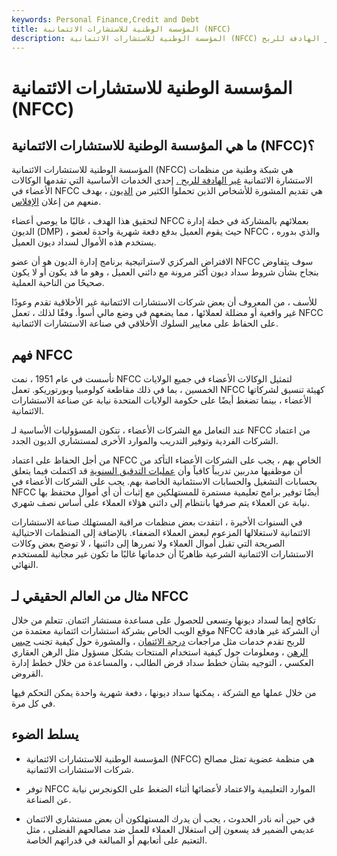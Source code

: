 ```yaml
---
keywords: Personal Finance,Credit and Debt
title: المؤسسة الوطنية للاستشارات الائتمانية (NFCC)
description: المؤسسة الوطنية للاستشارات الائتمانية (NFCC) هي شبكة وطنية من منظمات الاستشارة الائتمانية غير الهادفة للربح.
---
```


# المؤسسة الوطنية للاستشارات الائتمانية (NFCC)
## ما هي المؤسسة الوطنية للاستشارات الائتمانية (NFCC)؟

المؤسسة الوطنية للاستشارات الائتمانية (NFCC) هي شبكة وطنية من منظمات الاستشارة الائتمانية [غير الهادفة للربح .](/non-profitorganization) إحدى الخدمات الأساسية التي تقدمها الوكالات الأعضاء في NFCC هي تقديم المشورة للأشخاص الذين تحملوا الكثير من [الديون](/debt) ، بهدف منعهم من إعلان [الإفلاس](/bankruptcy).

لتحقيق هذا الهدف ، غالبًا ما يوصي أعضاء NFCC بعملائهم بالمشاركة في خطة إدارة الديون (DMP) ، حيث يقوم العميل بدفع دفعة شهرية واحدة لعضو NFCC ، والذي بدوره يستخدم هذه الأموال لسداد ديون العميل.

الافتراض المركزي لاستراتيجية برنامج إدارة الديون هو أن عضو NFCC سوف يتفاوض بنجاح بشأن شروط سداد ديون أكثر مرونة مع دائني العميل ، وهو ما قد يكون أو لا يكون صحيحًا من الناحية العملية.

للأسف ، من المعروف أن بعض شركات الاستشارات الائتمانية غير الأخلاقية تقدم وعودًا غير واقعية أو مضللة لعملائها ، مما يضعهم في وضع مالي أسوأ. وفقًا لذلك ، تعمل NFCC على الحفاظ على معايير السلوك الأخلاقي في صناعة الاستشارات الائتمانية.

## فهم NFCC

تأسست في عام 1951 ، نمت NFCC لتمثيل الوكالات الأعضاء في جميع الولايات الخمسين ، بما في ذلك مقاطعة كولومبيا وبورتوريكو. تعمل NFCC كهيئة تنسيق لشركاتها الأعضاء ، بينما تضغط أيضًا على حكومة الولايات المتحدة نيابة عن صناعة الاستشارات الائتمانية.

عند التعامل مع الشركات الأعضاء ، تتكون المسؤوليات الأساسية لـ NFCC من اعتماد الشركات الفردية وتوفير التدريب والموارد الأخرى لمستشاري الديون الجدد.

من أجل الحفاظ على اعتماد NFCC الخاص بهم ، يجب على الشركات الأعضاء التأكد من أن موظفيها مدربين تدريباً كافياً وأن [عمليات التدقيق السنوية](/forensic-audit) قد اكتملت فيما يتعلق بحسابات التشغيل والحسابات الاستئمانية الخاصة بهم. يجب على الشركات الأعضاء في NFCC أيضًا توفير برامج تعليمية مستمرة للمستهلكين مع إثبات أن أي أموال محتفظ بها نيابة عن العملاء يتم صرفها بانتظام إلى دائني هؤلاء العملاء على أساس نصف شهري.

في السنوات الأخيرة ، انتقدت بعض منظمات مراقبة المستهلك صناعة الاستشارات الائتمانية لاستغلالها المزعوم لبعض العملاء الضعفاء. بالإضافة إلى المنظمات الاحتيالية الصريحة التي تقبل أموال العملاء ولا تمررها إلى دائنيها ، لا توضح بعض وكالات الاستشارات الائتمانية الشرعية ظاهريًا أن خدماتها غالبًا ما تكون غير مجانية للمستخدم النهائي.

## مثال من العالم الحقيقي لـ NFCC

تكافح إيما لسداد ديونها وتسعى للحصول على مساعدة مستشار ائتمان. تتعلم من خلال موقع الويب الخاص بشركة استشارات ائتمانية معتمدة من NFCC أن الشركة غير هادفة للربح تقدم خدمات مثل مراجعات [درجة الائتمان](/credit_scoring) ، والمشورة حول كيفية تجنب [حبس الرهن](/foreclosure) ، ومعلومات حول كيفية استخدام المنتجات بشكل مسؤول مثل الرهن العقاري العكسي ، التوجيه بشأن خطط سداد قرض الطالب ، والمساعدة من خلال خطط إدارة القروض.

من خلال عملها مع الشركة ، يمكنها سداد ديونها ، دفعة شهرية واحدة يمكن التحكم فيها في كل مرة.

## يسلط الضوء

- المؤسسة الوطنية للاستشارات الائتمانية (NFCC) هي منظمة عضوية تمثل مصالح شركات الاستشارات الائتمانية.

- توفر NFCC الموارد التعليمية والاعتماد لأعضائها أثناء الضغط على الكونجرس نيابة عن الصناعة.

- في حين أنه نادر الحدوث ، يجب أن يدرك المستهلكون أن بعض مستشاري الائتمان عديمي الضمير قد يسعون إلى استغلال العملاء للعمل ضد مصالحهم الفضلى ، مثل التعتيم على أتعابهم أو المبالغة في قدراتهم الخاصة.

